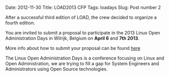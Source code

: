 Date: 2012-11-30
Title: LOAD2013 CFP 
Tags: loadays
Slug: Post number 2

After a successful third edition of LOAD, the crew decided to organize a fourth edition.

You are invited to submit a proposal to participate in the 2013 Linux Open Administration Days in Wilrijk, Belgium on **April 6** and **7th  2013**.

More info about how to submit your proposal can be found [here](http://loadays.org/pages/cfp-info.html)

The Linux Open Administration Days is a conference focusing on Linux and Open Administration, we are trying to fill a gap for System Engineers and Administrators using Open Source technologies.

